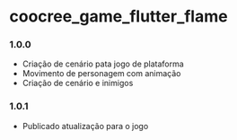 # coocree_game_flutter_flame

### 1.0.0

* Criação de cenário pata jogo de plataforma
* Movimento de personagem com animação
* Criação de cenário e inimigos

### 1.0.1
* Publicado atualização para o jogo